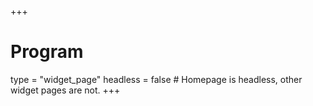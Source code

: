 +++
# Program
type = "widget_page"
headless = false  # Homepage is headless, other widget pages are not.
+++
